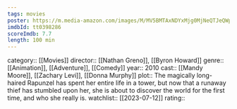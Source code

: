 ```yaml
---
tags: movies
poster: https://m.media-amazon.com/images/M/MV5BMTAxNDYxMjg0MjNeQTJeQWpwZ15BbWU3MDcyNTk2OTM@._V1_SX300.jpg
imdbId: tt0398286
scoreImdb: 7.7
length: 100 min
---
```


category:: [[Movies]]
director:: [[Nathan Greno]], [[Byron Howard]]
genre:: [[Animation]], [[Adventure]], [[Comedy]]
year:: 2010
cast:: [[Mandy Moore]], [[Zachary Levi]], [[Donna Murphy]]
plot:: The magically long-haired Rapunzel has spent her entire life in a tower, but now that a runaway thief has stumbled upon her, she is about to discover the world for the first time, and who she really is.
watchlist:: [[2023-07-12]]
rating::
